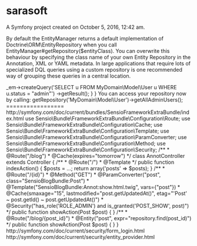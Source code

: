 sarasoft
========

A Symfony project created on October 5, 2016, 12:42 am.



By default the EntityManager returns a default implementation of Doctrine\ORM\EntityRepository when you call EntityManager#getRepository($entityClass). You can overwrite this behaviour by specifying the class name of your own Entity Repository in the Annotation, XML or YAML metadata. In large applications that require lots of specialized DQL queries using a custom repository is one recommended way of grouping these queries in a central location.

<?php
namespace MyDomain\Model;

use Doctrine\ORM\EntityRepository;
use Doctrine\ORM\Mapping as ORM;

/**
 * @ORM\Entity(repositoryClass="MyDomain\Model\UserRepository")
 */
class User
{

}

class UserRepository extends EntityRepository
{
    public function getAllAdminUsers()
    {
        return $this->_em->createQuery('SELECT u FROM MyDomain\Model\User u WHERE u.status = "admin"')
                         ->getResult();
    }
}
You can access your repository now by calling:

<?php
// $em instanceof EntityManager

$admins = $em->getRepository('MyDomain\Model\User')->getAllAdminUsers();


=================

http://symfony.com/doc/current/bundles/SensioFrameworkExtraBundle/index.html


use Sensio\Bundle\FrameworkExtraBundle\Configuration\Route;
use Sensio\Bundle\FrameworkExtraBundle\Configuration\Cache;
use Sensio\Bundle\FrameworkExtraBundle\Configuration\Template;
use Sensio\Bundle\FrameworkExtraBundle\Configuration\ParamConverter;
use Sensio\Bundle\FrameworkExtraBundle\Configuration\Method;
use Sensio\Bundle\FrameworkExtraBundle\Configuration\Security;

/**
 * @Route("/blog")
 * @Cache(expires="tomorrow")
 */
class AnnotController extends Controller
{
    /**
     * @Route("/")
     * @Template
     */
    public function indexAction()
    {
        $posts = ...;

        return array('posts' => $posts);
    }

    /**
     * @Route("/{id}")
     * @Method("GET")
     * @ParamConverter("post", class="SensioBlogBundle:Post")
     * @Template("SensioBlogBundle:Annot:show.html.twig", vars={"post"})
     * @Cache(smaxage="15", lastmodified="post.getUpdatedAt()", etag="'Post' ~ post.getId() ~ post.getUpdatedAt()")
     * @Security("has_role('ROLE_ADMIN') and is_granted('POST_SHOW', post)")
     */
    public function showAction(Post $post)
    {
    }




    /**
     * @Route("/blog/{post_id}")
     * @Entity("post", expr="repository.find(post_id)")
     */
    public function showAction(Post $post)
    {
    }

}


http://symfony.com/doc/current/security/form_login.html
http://symfony.com/doc/current/security/entity_provider.html
